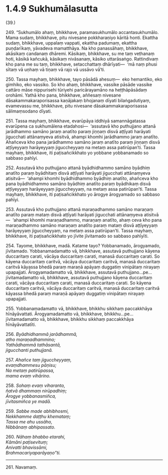 

# 1.4.9 Sukhumālasutta




(39.)

249\. “Sukhumālo ahaṃ, bhikkhave, paramasukhumālo accantasukhumālo. Mama sudaṃ, bhikkhave, pitu nivesane pokkharaṇiyo kāritā honti. Ekattha sudaṃ, bhikkhave, uppalaṃ vappati, ekattha padumaṃ, ekattha puṇḍarīkaṃ, yāvadeva mamatthāya. Na kho panassāhaṃ, bhikkhave, akāsikaṃ candanaṃ dhāremi. Kāsikaṃ, bhikkhave, su me taṃ veṭhanaṃ hoti, kāsikā kañcukā, kāsikaṃ nivāsanaṃ, kāsiko uttarāsaṅgo. Rattindivaṃ kho pana me su taṃ, bhikkhave, setacchattaṃ dhārīyati—  ‘mā naṃ phusi sītaṃ vā uṇhaṃ vā tiṇaṃ vā rajo vā ussāvo vā’ti.

250\. Tassa mayhaṃ, bhikkhave, tayo pāsādā ahesuṃ—  eko hemantiko, eko gimhiko, eko vassiko. So kho ahaṃ, bhikkhave, vassike pāsāde vassike cattāro māse nippurisehi tūriyehi paricārayamāno na heṭṭhāpāsādaṃ orohāmi. Yathā kho pana, bhikkhave, aññesaṃ nivesane dāsakammakaraporisassa kaṇājakaṃ bhojanaṃ dīyati bilaṅgadutiyaṃ, evamevassu me, bhikkhave, pitu nivesane dāsakammakaraporisassa sālimaṃsodano dīyati.

251\. Tassa mayhaṃ, bhikkhave, evarūpāya iddhiyā samannāgatassa evarūpena ca sukhumālena etadahosi—  ‘assutavā kho puthujjano attanā jarādhammo samāno jaraṃ anatīto paraṃ jiṇṇaṃ disvā aṭṭīyati harāyati jigucchati attānaṃyeva atisitvā, ahampi khomhi jarādhammo jaraṃ anatīto. Ahañceva kho pana jarādhammo samāno jaraṃ anatīto paraṃ jiṇṇaṃ disvā aṭṭīyeyyaṃ harāyeyyaṃ jiguccheyyaṃ na metaṃ assa patirūpan’ti. Tassa mayhaṃ, bhikkhave, iti paṭisañcikkhato yo yobbane yobbanamado so sabbaso pahīyi.

252\. Assutavā kho puthujjano attanā byādhidhammo samāno byādhiṃ anatīto paraṃ byādhitaṃ disvā aṭṭīyati harāyati jigucchati attānaṃyeva atisitvā—  ‘ahampi khomhi byādhidhammo byādhiṃ anatīto, ahañceva kho pana byādhidhammo samāno byādhiṃ anatīto paraṃ byādhikaṃ disvā aṭṭīyeyyaṃ harāyeyyaṃ jiguccheyyaṃ, na metaṃ assa patirūpan’ti. Tassa mayhaṃ, bhikkhave, iti paṭisañcikkhato yo ārogye ārogyamado so sabbaso pahīyi.

253\. Assutavā kho puthujjano attanā maraṇadhammo samāno maraṇaṃ anatīto paraṃ mataṃ disvā aṭṭīyati harāyati jigucchati attānaṃyeva atisitvā—  ‘ahampi khomhi maraṇadhammo, maraṇaṃ anatīto, ahaṃ ceva kho pana maraṇadhammo samāno maraṇaṃ anatīto paraṃ mataṃ disvā aṭṭīyeyyaṃ harāyeyyaṃ jiguccheyyaṃ, na metaṃ assa patirūpan’ti. Tassa mayhaṃ, bhikkhave, iti paṭisañcikkhato yo jīvite jīvitamado so sabbaso pahīyīti.

254\. Tayome, bhikkhave, madā. Katame tayo? Yobbanamado, ārogyamado, jīvitamado. Yobbanamadamatto vā, bhikkhave, assutavā puthujjano kāyena duccaritaṃ carati, vācāya duccaritaṃ carati, manasā duccaritaṃ carati. So kāyena duccaritaṃ caritvā, vācāya duccaritaṃ caritvā, manasā duccaritaṃ caritvā kāyassa bhedā paraṃ maraṇā apāyaṃ duggatiṃ vinipātaṃ nirayaṃ upapajjati. Ārogyamadamatto vā, bhikkhave, assutavā puthujjano…pe…  jīvitamadamatto vā, bhikkhave, assutavā puthujjano kāyena duccaritaṃ carati, vācāya duccaritaṃ carati, manasā duccaritaṃ carati. So kāyena duccaritaṃ caritvā, vācāya duccaritaṃ caritvā, manasā duccaritaṃ caritvā kāyassa bhedā paraṃ maraṇā apāyaṃ duggatiṃ vinipātaṃ nirayaṃ upapajjati.

255\. Yobbanamadamatto vā, bhikkhave, bhikkhu sikkhaṃ paccakkhāya hīnāyāvattati. Ārogyamadamatto vā, bhikkhave, bhikkhu…pe…  jīvitamadamatto vā, bhikkhave, bhikkhu sikkhaṃ paccakkhāya hīnāyāvattatīti.

256\. _Byādhidhammā jarādhammā,_  
_atho maraṇadhammino;_  
_Yathādhammā tathāsantā,_  
_jigucchanti puthujjanā._  


257\. _Ahañce taṃ jiguccheyyaṃ,_  
_evaṃdhammesu pāṇisu;_  
_Na metaṃ patirūpassa,_  
_mama evaṃ vihārino._  


258\. _Sohaṃ evaṃ viharanto,_  
_ñatvā dhammaṃ nirūpadhiṃ;_  
_Ārogye yobbanasmiñca,_  
_jīvitasmiñca ye madā._  


259\. _Sabbe made abhibhosmi,_  
_Nekkhamme daṭṭhu khemataṃ;_  
_Tassa me ahu ussāho,_  
_Nibbānaṃ abhipassato._  


260\. _Nāhaṃ bhabbo etarahi,_  
_Kāmāni paṭisevituṃ;_  
_Anivatti bhavissāmi,_  
_Brahmacariyaparāyaṇo”ti._  


---

261\. Navamaṃ.





